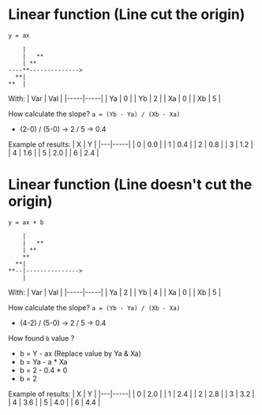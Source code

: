# Linear function (Line cut the origin)
`y = ax`

```
    |
    |   **
    | **
----**-------------->
  **|
**  |
```

With:
| Var | Val |
|-----|-----|
|  Ya |   0 |
|  Yb |   2 |
|  Xa |   0 |
|  Xb |   5 |

How calculate the slope? `a = (Yb - Ya) / (Xb - Xa)`

- (2-0) / (5-0) -> 2 / 5 -> 0.4

Example of results:
| X |   Y |
|---|-----|
| 0 | 0.0 |
| 1 | 0.4 |
| 2 | 0.8 |
| 3 | 1.2 |
| 4 | 1.6 |
| 5 | 2.0 |
| 6 | 2.4 |

# Linear function (Line doesn't cut the origin)
`y = ax + b`

```
    |
    |   **
    | **
    **
  **|
**--|--------------->
    |
```

With:
| Var | Val |
|-----|-----|
|  Ya |   2 |
|  Yb |   4 |
|  Xa |   0 |
|  Xb |   5 |

How calculate the slope? `a = (Yb - Ya) / (Xb - Xa)`
- (4-2) / (5-0) -> 2 / 5 -> 0.4

How found `b` value ?
- b = Y - ax (Replace value by Ya & Xa)
- b = Ya - a * Xa
- b = 2 - 0.4 * 0
- b = 2

Example of results:
| X |   Y |
|---|-----|
| 0 | 2.0 |
| 1 | 2.4 |
| 2 | 2.8 |
| 3 | 3.2 |
| 4 | 3.6 |
| 5 | 4.0 |
| 6 | 4.4 |